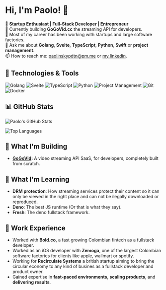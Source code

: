 # Hi, I'm Paolo! 👋

🚀 **Startup Enthusiast | Full-Stack Developer | Entrepreneur**  
🌱 Currently building **GoGoVid.cc** the streaming API for developers.  
💼 Most of my career has been working with startups and large software factories.  
💬 Ask me about **Golang**, **Svelte**, **TypeScript**, **Python**, **Swift** or **project management**.  
📫 How to reach me: paolinskypdtn@pm.me or [my linkedin](https://www.linkedin.com/in/paolinsky/).  

## 🔧 Technologies & Tools

![Golang](https://img.shields.io/badge/-Golang-00ADD8?style=flat&logo=go&logoColor=white)
![Svelte](https://img.shields.io/badge/-Svelte-FF3E00?style=flat&logo=svelte&logoColor=white)
![TypeScript](https://img.shields.io/badge/-TypeScript-3178C6?style=flat&logo=typescript&logoColor=white)
![Python](https://img.shields.io/badge/-Python-3776AB?style=flat&logo=python&logoColor=white)
![Project Management](https://img.shields.io/badge/-Project%20Management-FF6F61?style=flat&logo=trello&logoColor=white)
![Git](https://img.shields.io/badge/-Git-F05032?style=flat&logo=git&logoColor=white)
![Docker](https://img.shields.io/badge/-Docker-2496ED?style=flat&logo=docker&logoColor=white)

## 📊 GitHub Stats

![Paolo's GitHub Stats](https://github-readme-stats.vercel.app/api?username=MrPaolinsky&show_icons=true&theme=transparent&rank_icon=github)

![Top Languages](https://github-readme-stats.vercel.app/api/top-langs/?username=MrPaolinsky&layout=compact&theme=transparent)

## 🚀 What I'm Building

- **[GoGoVid](https://github.com/MrPaolinsky/gogovid-server):** A video streaming API SaaS, for developers, completely built from scratch.  

## 📖 What I'm Learning

- **DRM protection**: How streaming services protect their content so it can only be viewed in the right place and can not be ilegally downloaded or reproduced.
- **Deno**: The best JS runtime (Or that is what they say).
- **Fresh**: The deno fullstack framework.

## 💼 Work Experience

- Worked with **Bold.co**, a fast growing Colombian fintech as a fullstack developer.
- Worked as an iOS developer with **Zemoga**, one of the largest Colombian software factories for clients like apple, wallmart or spotify.
- Working for **Recirculate Systems** a british startup aiming to bring the circular economy to any kind of busines as a fullstack developer and product owner.
- Gained expertise in **fast-paced environments**, **scaling products**, and **delivering results**.  

